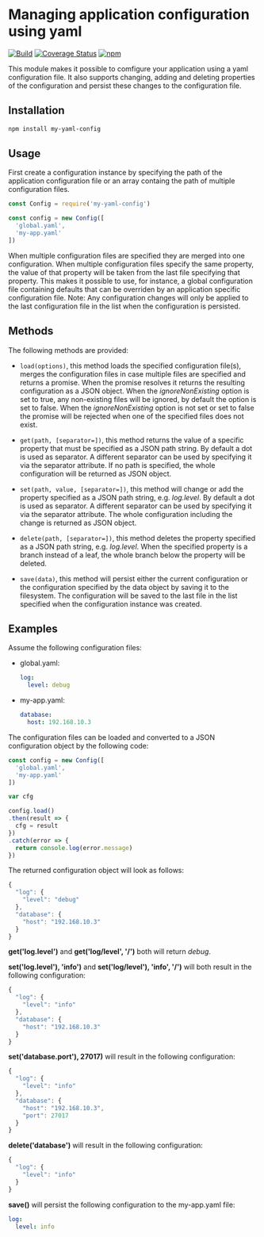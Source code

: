 # Managing application configuration using yaml

[![Build](https://github.com/reneklootwijk/my-yaml-config/workflows/build/badge.svg)](https://github.com/reneklootwijk/my-yaml-config/actions)
[![Coverage Status](https://coveralls.io/repos/github/reneklootwijk/my-yaml-config/badge.svg?branch=master)](https://coveralls.io/github/reneklootwijk/my-yaml-config?branch=master)
[![npm](https://img.shields.io/npm/v/my-yaml-config)](https://www.npmjs.com/package/my-yaml-config)

This module makes it possible to comfigure your application using a yaml configuration file. It also supports changing, adding and deleting properties of the configuration and persist these changes to the configuration file.

## Installation

```bash
npm install my-yaml-config
```

## Usage

First create a configuration instance by specifying the path of the application configuration file or an array containg the path of multiple configuration files.

```javascript
const Config = require('my-yaml-config')

const config = new Config([
  'global.yaml',
  'my-app.yaml'
])
```

When multiple configuration files are specified they are merged into one configuration. When multiple configuration files specify the same property, the value of that property will be taken from the last file specifying that property. This makes it possible to use, for instance, a global configuration file containing defaults that can be overriden by an application specific configuration file. Note: Any configuration changes will only be applied to the last configuration file in the list when the configuration is persisted.

## Methods

The following methods are provided:

* `load(options)`, this method loads the specified configuration file(s), merges the configuration files in case multiple files are specified and returns a promise. When the promise resolves it returns the resulting configuration as a JSON object. When the *ignoreNonExisting* option is set to true, any non-existing files will be ignored, by default the option is set to false. When the *ignoreNonExisting* option is not set or set to false the promise will be rejected when one of the specified files does not exist.

* `get(path, [separator=])`, this method returns the value of a specific property that must be specified as a JSON path string. By default a dot is used as separator. A different separator can be used by specifying it via the separator attribute. If no path is specified, the whole configuration will be returned as JSON object.

* `set(path, value, [separator=])`, this method will change or add the property specified as a JSON path string, e.g. *log.level*. By default a dot is used as separator. A different separator can be used by specifying it via the separator attribute. The whole configuration including the change is returned as JSON object.

* `delete(path, [separator=])`, this method deletes the property specified as a JSON path string, e.g. *log.level*. When the specified property is a branch instead of a leaf, the whole branch below the property will be deleted.

* `save(data)`, this method will persist either the current configuration or the configuration specified by the data object by saving it to the filesystem. The configuration will be saved to the last file in the list specified when the configuration instance was created.

## Examples

Assume the following configuration files: 

* global.yaml:

  ```yaml
  log:
    level: debug
  ```

* my-app.yaml:

  ```yaml
  database:
    host: 192.168.10.3
  ```

The configuration files can be loaded and converted to a JSON configuration object by the following code:

```javascript
const config = new Config([
  'global.yaml',
  'my-app.yaml'
])

var cfg

config.load()
.then(result => {
  cfg = result
})
.catch(error => {
  return console.log(error.message)
})
```

The returned configuration object will look as follows:

```javascript
{
  "log": {
    "level": "debug"
  },
  "database": {
    "host": "192.168.10.3"
  }
}
```

**get('log.level')** and **get('log/level', '/')** both will return *debug*.

**set('log.level'), 'info')** and **set('log/level'), 'info', '/')** will both result in the following configuration:

```javascript
{
  "log": {
    "level": "info"
  },
  "database": {
    "host": "192.168.10.3"
  }
}
```

**set('database.port'), 27017)** will result in the following configuration:

```javascript
{
  "log": {
    "level": "info"
  },
  "database": {
    "host": "192.168.10.3",
    "port": 27017
  }
}
```

**delete('database')** will result in the following configuration:

```javascript
{
  "log": {
    "level": "info"
  }
}
```

**save()** will persist the following configuration to the my-app.yaml file:

```yaml
log:
  level: info
```
